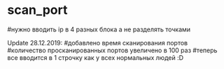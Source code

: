 # scan_port

#нужно вводить ip в 4 разных блока а не разделять точками

Update 28.12.2019:
#добавлено время сканирования портов
#количество просканированных портов увеличено в 100 раз
#теперь все вводится в 1 строчку как у всех нормальных людей :D
